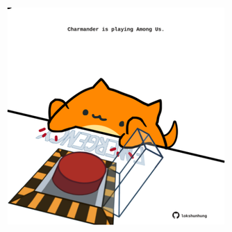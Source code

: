 <!-- built at 19/07/2022, 19:00:53 UTC -->
<p align="center">
  <img width="500" height="500" src="./ReadmeImage.svg">
</p>
